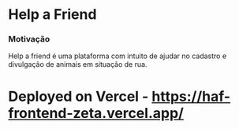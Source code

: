 # Help a Friend  


### Motivação
Help a friend é uma plataforma com intuito de ajudar no cadastro e divulgação de animais em situação de rua.

# Deployed on Vercel - https://haf-frontend-zeta.vercel.app/
